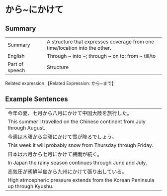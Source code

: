 # から~にかけて

## Summary

<table><tr>   <td>Summary<td>   <td>A structure that expresses coverage from one time/location into the other.</td><tr><tr>   <td>English<td>   <td>Through ~ into ~; through ~ on to; from ~ till/to</td><tr><tr>   <td>Part of speech<td>   <td>Structure</td><tr></table><tr>   <td>Related expression<td>   <td>【Related Expression: から~まで】</td><tr></table></table>

## Example Sentences

<table><tr><td>今年の夏、七月から八月にかけて中国大陸を旅行した。<td><tr><tr><td>This summer I travelled on the Chinese continent from July through August.<td><tr><tr><td>今週は木曜から金曜にかけて雪が降るでしょう。<td><tr><tr><td>This week it will probably snow from Thursday through Friday.<td><tr><tr><td>日本は六月から七月にかけて梅雨が続く。<td><tr><tr><td>In Japan the rainy season continues through June and July.<td><tr><tr><td>高気圧が朝鮮半島から九州にかけて張り出している。<td><tr><tr><td>High atmospheric pressure extends from the Korean Peninsula up through Kyushu.<td><tr></table>

